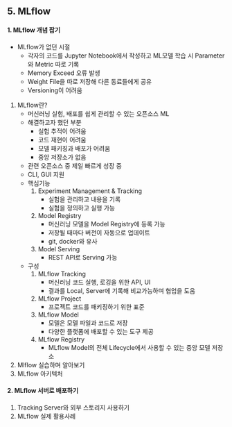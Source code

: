 ## 5. MLflow

#### 1. MLflow 개념 잡기

- MLflow가 없던 시절
  - 각자의 코드를 Jupyter Notebook에서 작성하고 ML모델 학습 시 Parameter와 Metric 따로 기록
  - Memory Exceed 오류 발생
  - Weight File을 따로 저장해 다른 동료들에게 공유
  - Versioning이 어려움

1. MLflow란?
   - 머신러닝 실험, 배포를 쉽게 관리할 수 있는 오픈소스 ML
   - 해결하고자 했던 부분
     - 실험 추적이 어려움
     - 코드 재현이 어려움
     - 모델 패키징과 배포가 어려움
     - 중앙 저장소가 없음
   - 관련 오픈소스 중 제일 빠르게 성장 중
   - CLI, GUI 지원
   - 핵심기능
     1. Experiment Management & Tracking
        - 실험을 관리하고 내용을 기록
        - 실험을 정의하고 실행 가능
     2. Model Registry
        - 머신러닝 모델을 Model Registry에 등록 가능
        - 저장될 때마다 버전이 자동으로 업데이트
        - git, docker와 유사
     3. Model Serving
        - REST API로 Serving 가능
   - 구성
     1. MLflow Tracking
        - 머신러닝 코드 실행, 로깅을 위한 API, UI
        -  결과를 Local, Server에 기록해 비교가능하며 협업을 도움
     2. MLflow Project
        - 프로젝트 코드를 패키징하기 위한 표준
     3. MLflow  Model
        - 모델은 모델 파일과 코드로 저장
        - 다양한 플랫폼에 배포할 수 있는 도구 제공
     4. MLflow  Registry
        - MLflow Model의 전체 Lifecycle에서 사용할 수 있는 중앙 모델 저장소
2. Mlflow 실습하며 알아보기
3. MLflow 아키텍처



#### 2. MLflow 서버로 배포하기

1. Tracking Server와 외부 스토리지 사용하기
2. MLflow 실제 활용사례
